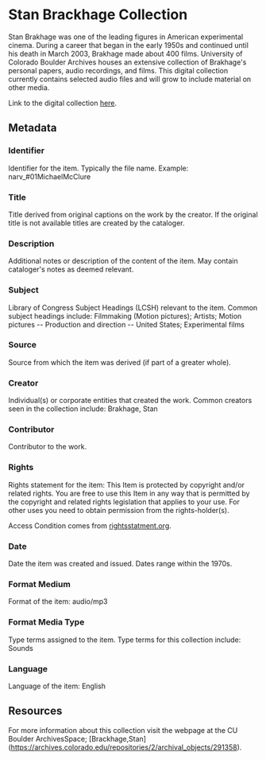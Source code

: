 # Stan Brackhage Collection
Stan Brakhage was one of the leading figures in American experimental cinema. During a career that began in the early 1950s and continued until his death in March 2003, Brakhage made about 400 films. University of Colorado Boulder Archives houses an extensive collection of Brakhage's personal papers, audio recordings, and films. This digital collection currently contains selected audio files and will grow to include material on other media. 

Link to the digital collection [here](https://doi.org/10.25810/hmxf-g156).
## Metadata
### Identifier
Identifier for the item. Typically the file name. Example: narv_#01MichaelMcClure
### Title
Title derived from original captions on the work by the creator. If the original title is not available titles are created by the cataloger.
### Description
Additional notes or description of the content of the item. May contain cataloger's notes as deemed relevant.
### Subject
Library of Congress Subject Headings (LCSH) relevant to the item. Common subject headings include: Filmmaking (Motion pictures); Artists; Motion pictures -- Production and direction -- United States; Experimental films
### Source
Source from which the item was derived (if part of a greater whole).
### Creator
Individual(s) or corporate entities that created the work. Common creators seen in the collection include: Brakhage, Stan
### Contributor
Contributor to the work. 
### Rights
Rights statement for the item: This Item is protected by copyright and/or related rights. You are free to use this Item in any way that is permitted by the copyright and related rights legislation that applies to your use. For other uses you need to obtain permission from the rights-holder(s).

Access Condition comes from [rightsstatment.org](http://rightsstatements.org/vocab/InC/1.0/).
### Date
Date the item was created and issued. Dates range within the 1970s.
### Format Medium
Format of the item: audio/mp3
### Format Media Type
Type terms assigned to the item. Type terms for this collection include: Sounds
### Language
Language of the item: English
## Resources
For more information about this collection visit the webpage at the CU Boulder ArchivesSpace; [Brackhage,Stan] (https://archives.colorado.edu/repositories/2/archival_objects/291358).
